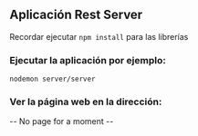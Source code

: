 ## Aplicación Rest Server

Recordar ejecutar ```npm install``` para las librerías

### Ejecutar la aplicación por ejemplo:

```
nodemon server/server
```

### Ver la página web en la dirección:

-- No page for a moment --